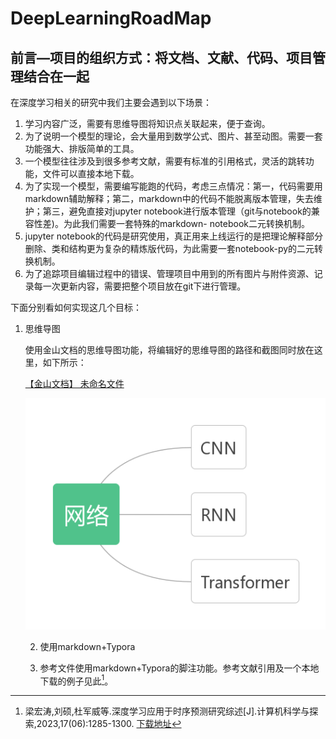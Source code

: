 # DeepLearningRoadMap

## 前言—项目的组织方式：将文档、文献、代码、项目管理结合在一起

在深度学习相关的研究中我们主要会遇到以下场景：

1. 学习内容广泛，需要有思维导图将知识点关联起来，便于查询。
2. 为了说明一个模型的理论，会大量用到数学公式、图片、甚至动图。需要一套功能强大、排版简单的工具。
3. 一个模型往往涉及到很多参考文献，需要有标准的引用格式，灵活的跳转功能，文件可以直接本地下载。
4. 为了实现一个模型，需要编写能跑的代码，考虑三点情况：第一，代码需要用markdown辅助解释；第二，markdown中的代码不能脱离版本管理，失去维护；第三，避免直接对jupyter notebook进行版本管理（git与notebook的兼容性差)。为此我们需要一套特殊的markdown- notebook二元转换机制。
5. jupyter notebook的代码是研究使用，真正用来上线运行的是把理论解释部分删除、类和结构更为复杂的精炼版代码，为此需要一套notebook-py的二元转换机制。
6. 为了追踪项目编辑过程中的错误、管理项目中用到的所有图片与附件资源、记录每一次更新内容，需要把整个项目放在git下进行管理。

下面分别看如何实现这几个目标：

1. 思维导图

   使用金山文档的思维导图功能，将编辑好的思维导图的路径和截图同时放在这里，如下所示：

   [【金山文档】 未命名文件](https://kdocs.cn/l/caW1YRMcLFpm)

   

   ![思维导图测试](./README.assets/思维导图测试.png)

   2. 使用markdown+Typora

   3. 参考文件使用markdown+Typora的脚注功能。参考文献引用及一个本地下载的例子见此[^1]。

      [^1]: 梁宏涛,刘硕,杜军威等.深度学习应用于时序预测研究综述[J].计算机科学与探索,2023,17(06):1285-1300. [下载地址](papers/深度学习应用于时序预测研究综述_梁宏涛.pdf)

